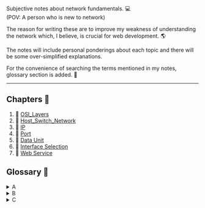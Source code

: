 Subjective notes about network fundamentals. 💻<br>
(POV: A person who is new to network)<br>

The reason for writing these are to improve my weakness of understanding the network which, I believe, is crucial for web development. 🌎<br>

The notes will include personal ponderings about each topic and there will be some over-simplified explanations.<br>

For the convenience of searching the terms mentioned in my notes, glossary section is added. 📝

<hr>

## Chapters 📕

<ol>
<li>
🔎 <a href="https://github.com/tyomhk2015/network_basic/tree/main/1.OSI_Layers">OSI_Layers</a>
</li>
<li>🔎 <a href="https://github.com/tyomhk2015/network_basic/tree/main/2.Host_Switch_Network">Host_Switch_Network</a></li>
<li>🔎 <a href="https://github.com/tyomhk2015/network_basic/tree/main/3.IP">IP</a></li>
<li>🔎 <a href="https://github.com/tyomhk2015/network_basic/tree/main/4.Port">Port</a></li>
<li>🔎 <a href="https://github.com/tyomhk2015/network_basic/tree/main/5.Data_Unit">Data Unit</a></li>
<li>🔎 <a href="https://github.com/tyomhk2015/network_basic/tree/main/6.Interface_Selection">Interface Selection</a></li>
<li>🔎 <a href="https://github.com/tyomhk2015/network_basic/tree/main/7.Web_Service">Web Service</a></li>
</ol>


## Glossary 📝
<details style="cursor: pointer;">
  <summary>A</summary>
  <a href="">　TEST</a>
</details>
<details style="cursor: pointer;">
  <summary>B</summary>
  <a href="">　TEST</a>
</details>
<details style="cursor: pointer;">
  <summary>C</summary>
  <a href="">　TEST</a>
</details>
